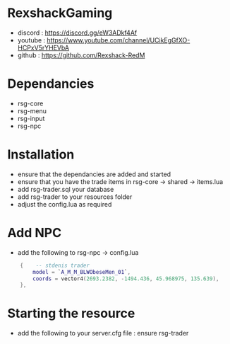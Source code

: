 # RexshackGaming
- discord : https://discord.gg/eW3ADkf4Af
- youtube : https://www.youtube.com/channel/UCikEgGfXO-HCPxV5rYHEVbA
- github : https://github.com/Rexshack-RedM

# Dependancies
- rsg-core
- rsg-menu
- rsg-input
- rsg-npc

# Installation
- ensure that the dependancies are added and started
- ensure that you have the trade items in rsg-core -> shared -> items.lua
- add rsg-trader.sql your database
- add rsg-trader to your resources folder
- adjust the config.lua as required

# Add NPC
- add the following to rsg-npc -> config.lua
```lua
    {    -- stdenis trader 
        model = `A_M_M_BLWObeseMen_01`,
        coords = vector4(2693.2382, -1494.436, 45.968975, 135.639),
    },
```

# Starting the resource
- add the following to your server.cfg file : ensure rsg-trader
